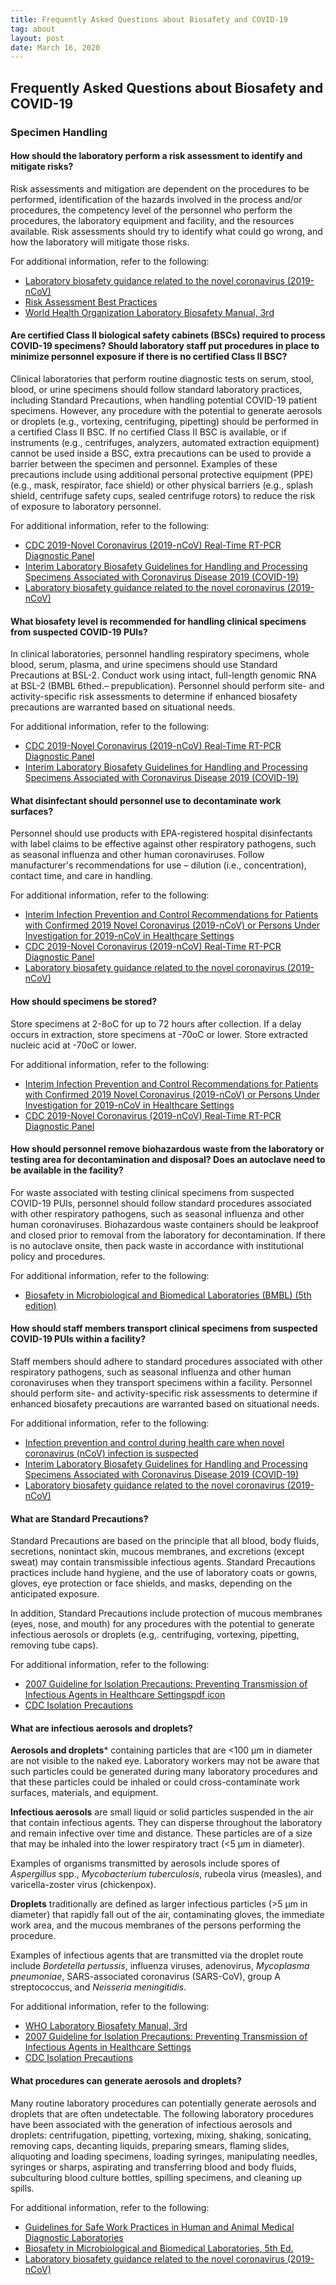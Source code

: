 ```yaml
---
title: Frequently Asked Questions about Biosafety and COVID-19
tag: about
layout: post
date: March 16, 2020
---
```


## Frequently Asked Questions about Biosafety and COVID-19 ##

### Specimen Handling ###

#### How should the laboratory perform a risk assessment to identify and mitigate risks? ####

Risk assessments and mitigation are dependent on the procedures to be performed, identification of the hazards involved in the process and/or procedures, the competency level of the personnel who perform the procedures, the laboratory equipment and facility, and the resources available. Risk assessments should try to identify what could go wrong, and how the laboratory will mitigate those risks.

For additional information, refer to the following:

* [Laboratory biosafety guidance related to the novel coronavirus (2019-nCoV)](https://www.who.int/docs/default-source/coronaviruse/laboratory-biosafety-novel-coronavirus-version-1-1.pdf?sfvrsn=912a9847_2)
* [Risk Assessment Best Practices](https://www.aphl.org/programs/preparedness/Documents/APHL%20Risk%20Assessment%20Best%20Practices%20and%20Examples.pdf)
* [World Health Organization Laboratory Biosafety Manual, 3rd](https://www.who.int/csr/resources/publications/biosafety/Biosafety7.pdf?ua=1)

#### Are certified Class II biological safety cabinets (BSCs) required to process COVID-19 specimens? Should laboratory staff put procedures in place to minimize personnel exposure if there is no certified Class II BSC? ####

Clinical laboratories that perform routine diagnostic tests on serum, stool, blood, or urine specimens should follow standard laboratory practices, including Standard Precautions, when handling potential COVID-19 patient specimens. However, any procedure with the potential to generate aerosols or droplets (e.g., vortexing, centrifuging, pipetting) should be performed in a certified Class II BSC. If no certified Class II BSC is available, or if instruments (e.g., centrifuges, analyzers, automated extraction equipment) cannot be used inside a BSC, extra precautions can be used to provide a barrier between the specimen and personnel. Examples of these precautions include using additional personal protective equipment (PPE) (e.g., mask, respirator, face shield) or other physical barriers (e.g., splash shield, centrifuge safety cups, sealed centrifuge rotors) to reduce the risk of exposure to laboratory personnel.

For additional information, refer to the following:

* [CDC 2019-Novel Coronavirus (2019-nCoV) Real-Time RT-PCR Diagnostic Panel](https://www.fda.gov/media/134922/download)
* [Interim Laboratory Biosafety Guidelines for Handling and Processing Specimens Associated with Coronavirus Disease 2019 (COVID-19)](https://www.cdc.gov/coronavirus/2019-nCoV/lab/lab-biosafety-guidelines.html)
* [Laboratory biosafety guidance related to the novel coronavirus (2019-nCoV)](https://www.who.int/docs/default-source/coronaviruse/laboratory-biosafety-novel-coronavirus-version-1-1.pdf?sfvrsn=912a9847_2)

#### What biosafety level is recommended for handling clinical specimens from suspected COVID-19 PUIs? ####

In clinical laboratories, personnel handling respiratory specimens, whole blood, serum, plasma, and urine specimens should use Standard Precautions at BSL-2. Conduct work using intact, full-length genomic RNA at BSL-2 (BMBL 6thed.– prepublication). Personnel should perform site- and activity-specific risk assessments to determine if enhanced biosafety precautions are warranted based on situational needs.

For additional information, refer to the following:

* [CDC 2019-Novel Coronavirus (2019-nCoV) Real-Time RT-PCR Diagnostic Panel](https://www.fda.gov/media/134922/download)
* [Interim Laboratory Biosafety Guidelines for Handling and Processing Specimens Associated with Coronavirus Disease 2019 (COVID-19)](https://www.cdc.gov/coronavirus/2019-nCoV/lab/lab-biosafety-guidelines.html)

#### What disinfectant should personnel use to decontaminate work surfaces? ####

Personnel should use products with EPA-registered hospital disinfectants with label claims to be effective against other respiratory pathogens, such as seasonal influenza and other human coronaviruses. Follow manufacturer's recommendations for use – dilution (i.e., concentration), contact time, and care in handling.

For additional information, refer to the following:

* [Interim Infection Prevention and Control Recommendations for Patients with Confirmed 2019 Novel Coronavirus (2019-nCoV) or Persons Under Investigation for 2019-nCoV in Healthcare Settings](https://www.cdc.gov/coronavirus/2019-nCoV/hcp/infection-control.html)
* [CDC 2019-Novel Coronavirus (2019-nCoV) Real-Time RT-PCR Diagnostic Panel](https://www.fda.gov/media/134922/download)
* [Laboratory biosafety guidance related to the novel coronavirus (2019-nCoV)](https://www.who.int/docs/default-source/coronaviruse/laboratory-biosafety-novel-coronavirus-version-1-1.pdf?sfvrsn=912a9847_2)

#### How should specimens be stored? ####

Store specimens at 2-8oC for up to 72 hours after collection. If a delay occurs in extraction, store specimens at -70oC or lower. Store extracted nucleic acid at -70oC or lower.

For additional information, refer to the following:

* [Interim Infection Prevention and Control Recommendations for Patients with Confirmed 2019 Novel Coronavirus (2019-nCoV) or Persons Under Investigation for 2019-nCoV in Healthcare Settings](https://www.cdc.gov/coronavirus/2019-nCoV/hcp/infection-control.html)
* [CDC 2019-Novel Coronavirus (2019-nCoV) Real-Time RT-PCR Diagnostic Panel](https://www.fda.gov/media/134922/download)

#### How should personnel remove biohazardous waste from the laboratory or testing area for decontamination and disposal? Does an autoclave need to be available in the facility? ####

For waste associated with testing clinical specimens from suspected COVID-19 PUIs, personnel should follow standard procedures associated with other respiratory pathogens, such as seasonal influenza and other human coronaviruses. Biohazardous waste containers should be leakproof and closed prior to removal from the laboratory for decontamination. If there is no autoclave onsite, then pack waste in accordance with institutional policy and procedures.

For additional information, refer to the following:

* [Biosafety in Microbiological and Biomedical Laboratories (BMBL) (5th edition)](https://www.cdc.gov/labs/pdf/CDC-BiosafetyMicrobiologicalBiomedicalLaboratories-2009-P.PDF)

#### How should staff members transport clinical specimens from suspected COVID-19 PUIs within a facility? ####

Staff members should adhere to standard procedures associated with other respiratory pathogens, such as seasonal influenza and other human coronaviruses when they transport specimens within a facility. Personnel should perform site- and activity-specific risk assessments to determine if enhanced biosafety precautions are warranted based on situational needs.

For additional information, refer to the following:

* [Infection prevention and control during health care when novel coronavirus (nCoV) infection is suspected](https://www.who.int/publications-detail/infection-prevention-and-control-during-health-care-when-novel-coronavirus-(ncov)-infection-is-suspected-20200125)
* [Interim Laboratory Biosafety Guidelines for Handling and Processing Specimens Associated with Coronavirus Disease 2019 (COVID-19)](https://www.cdc.gov/coronavirus/2019-nCoV/lab/lab-biosafety-guidelines.html)
* [Laboratory biosafety guidance related to the novel coronavirus (2019-nCoV)](https://www.who.int/docs/default-source/coronaviruse/laboratory-biosafety-novel-coronavirus-version-1-1.pdf?sfvrsn=912a9847_2) 

#### What are Standard Precautions? ####

Standard Precautions are based on the principle that all blood, body fluids, secretions, nonintact skin, mucous membranes, and excretions (except sweat) may contain transmissible infectious agents. Standard Precautions practices include hand hygiene, and the use of laboratory coats or gowns, gloves, eye protection or face shields, and masks, depending on the anticipated exposure.

In addition, Standard Precautions include protection of mucous membranes (eyes, nose, and mouth) for any procedures with the potential to generate infectious aerosols or droplets (e.g,. centrifuging, vortexing, pipetting, removing tube caps).

For additional information, refer to the following:

* [2007 Guideline for Isolation Precautions: Preventing Transmission of Infectious Agents in Healthcare Settingspdf icon](https://www.cdc.gov/infectioncontrol/pdf/guidelines/isolation-guidelines-H.pdf)
* [CDC Isolation Precautions](https://www.cdc.gov/infectioncontrol/guidelines/isolation/index.html#5)

#### What are infectious aerosols and droplets? ####

**Aerosols and droplets*** containing particles that are <100 μm in diameter are not visible to the naked eye. Laboratory workers may not be aware that such particles could be generated during many laboratory procedures and that these particles could be inhaled or could cross-contaminate work surfaces, materials, and equipment.

**Infectious aerosols** are small liquid or solid particles suspended in the air that contain infectious agents.  They can disperse throughout the laboratory and remain infective over time and distance. These particles are of a size that may be inhaled into the lower respiratory tract (<5 μm in diameter).

Examples of organisms transmitted by aerosols include spores of _Aspergillus_ spp., _Mycobacterium tuberculosis_, rubeola virus (measles), and varicella-zoster virus (chickenpox).

**Droplets** traditionally are defined as larger infectious particles (>5 μm in diameter) that rapidly fall out of the air, contaminating gloves, the immediate work area, and the mucous membranes of the persons performing the procedure.

Examples of infectious agents that are transmitted via the droplet route include _Bordetella pertussis_, influenza viruses, adenovirus, _Mycoplasma pneumoniae_, SARS-associated coronavirus (SARS-CoV), group A streptococcus, and _Neisseria meningitidis_.

For additional information, refer to the following:

* [WHO Laboratory Biosafety Manual, 3rd](https://www.who.int/csr/resources/publications/biosafety/Biosafety7.pdf?ua=1)
* [2007 Guideline for Isolation Precautions: Preventing Transmission of Infectious Agents in Healthcare Settings](https://www.cdc.gov/infectioncontrol/pdf/guidelines/isolation-guidelines-H.pdf)
* [CDC Isolation Precautions](https://www.cdc.gov/infectioncontrol/guidelines/isolation/index.html#5)

#### What procedures can generate aerosols and droplets? ####

Many routine laboratory procedures can potentially generate aerosols and droplets that are often undetectable. The following laboratory procedures have been associated with the generation of infectious aerosols and droplets: centrifugation, pipetting, vortexing, mixing, shaking, sonicating, removing caps, decanting liquids, preparing smears, flaming slides, aliquoting and loading specimens, loading syringes, manipulating needles, syringes or sharps, aspirating and transferring blood and body fluids, subculturing blood culture bottles, spilling specimens, and cleaning up spills.

For additional information, refer to the following:

* [Guidelines for Safe Work Practices in Human and Animal Medical Diagnostic Laboratories](https://www.cdc.gov/MMWR/pdf/other/su6101.pdf)
* [Biosafety in Microbiological and Biomedical Laboratories, 5th Ed.](https://www.cdc.gov/labs/pdf/CDC-BiosafetyMicrobiologicalBiomedicalLaboratories-2009-P.PDF)
* [Laboratory biosafety guidance related to the novel coronavirus (2019-nCoV)](https://www.who.int/docs/default-source/coronaviruse/laboratory-biosafety-novel-coronavirus-version-1-1.pdf?sfvrsn=912a9847_2)
